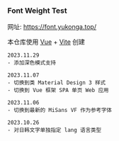 ### Font Weight Test

网址: https://font.yukonga.top/

本仓库使用 [Vue](https://vuejs.org/) + [Vite](https://vitejs.dev/) 创建

```
2023.11.29
- 添加深色模式支持

2023.11.07
- 切换到类 Material Design 3 样式
- 切换到 Vue 框架 SPA 单页 Web 应用

2023.11.06
- 切换到最新的 MiSans VF 作为参考字体

2023.10.26
- 对日韩文字单独指定 lang 语言类型
```